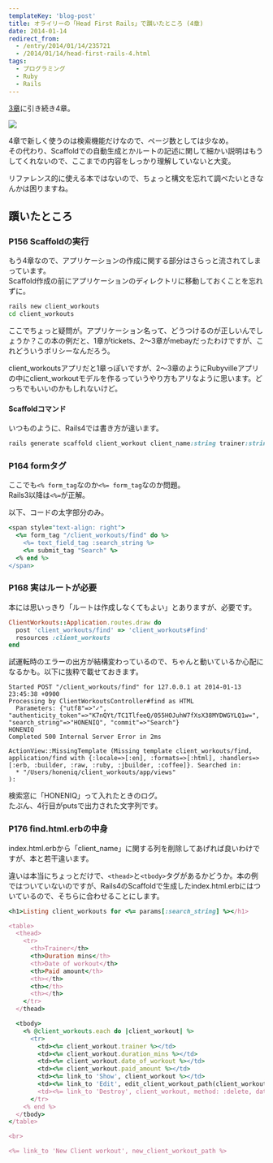 ```yaml
---
templateKey: 'blog-post'
title: オライリーの「Head First Rails」で躓いたところ (4章)
date: 2014-01-14
redirect_from: 
  - /entry/2014/01/14/235721
  - /2014/01/14/head-first-rails-4.html
tags:
  - プログラミング
  - Ruby
  - Rails
---
```


[3章](http://uwazumi.honeniq.net/entry/2014/01/12/232605)に引き続き4章。

<a href="https://www.amazon.co.jp/First-Rails-%E2%80%95%E9%A0%AD%E3%81%A8%E3%81%8B%E3%82%89%E3%81%A0%E3%81%A7%E8%A6%9A%E3%81%88%E3%82%8BRails%E3%81%AE%E5%9F%BA%E6%9C%AC-David-Griffiths/dp/4873114381/ref=as_li_ss_il?ie=UTF8&qid=1515597257&sr=8-1&keywords=Head+First+Rails&linkCode=li2&tag=honeniq0b-22&linkId=0d1e55c54cbc1109c0515719c8f0bb33" target="_blank"><img border="0" src="//ws-fe.amazon-adsystem.com/widgets/q?_encoding=UTF8&ASIN=4873114381&Format=_SL160_&ID=AsinImage&MarketPlace=JP&ServiceVersion=20070822&WS=1&tag=honeniq0b-22" ></a><img src="https://ir-jp.amazon-adsystem.com/e/ir?t=honeniq0b-22&l=li2&o=9&a=4873114381" width="1" height="1" border="0" alt="" style="border:none !important; margin:0px !important;" />

4章で新しく使うのは検索機能だけなので、ページ数としては少なめ。  
その代わり、Scaffoldでの自動生成とかルートの記述に関して細かい説明はもうしてくれないので、ここまでの内容をしっかり理解していないと大変。

リファレンス的に使える本ではないので、ちょっと構文を忘れて調べたいときなんかは困りますね。

## 躓いたところ

### P156 Scaffoldの実行
もう4章なので、アプリケーションの作成に関する部分はさらっと流されてしまっています。  
Scaffold作成の前にアプリケーションのディレクトリに移動しておくことを忘れずに。

```sh
rails new client_workouts
cd client_workouts
```

ここでちょっと疑問が。アプリケーション名って、どうつけるのが正しいんでしょうか？この本の例だと、1章がtickets、2〜3章がmebayだったわけですが、これどういうポリシーなんだろう。

client_workoutsアプリだと1章っぽいですが、2〜3章のようにRubyvilleアプリの中にclient_workoutモデルを作るっていうやり方もアリなように思います。どっちでもいいのかもしれないけど。

#### Scaffoldコマンド
いつものように、Rails4では書き方が違います。

```ruby
rails generate scaffold client_workout client_name:string trainer:string duration_mins:integer date_of_workout:date paid_amount:decimal
```

### P164 formタグ

ここでも``<% form_tag``なのか``<%= form_tag``なのか問題。  
Rails3以降は``<%=``が正解。

以下、コードの太字部分のみ。

```ruby
<span style="text-align: right">
  <%= form_tag "/client_workouts/find" do %>
    <%= text_field_tag :search_string %>
    <%= submit_tag "Search" %>
  <% end %>
</span>
```

### P168 実はルートが必要

本には思いっきり「ルートは作成しなくてもよい」とありますが、必要です。

```ruby
ClientWorkouts::Application.routes.draw do
  post 'client_workouts/find' => 'client_workouts#find'
  resources :client_workouts
end
```

試運転時のエラーの出方が結構変わっているので、ちゃんと動いているか心配になるかも。以下に抜粋で載せておきます。

```
Started POST "/client_workouts/find" for 127.0.0.1 at 2014-01-13 23:45:38 +0900
Processing by ClientWorkoutsController#find as HTML
  Parameters: {"utf8"=>"✓", "authenticity_token"=>"K7nQYt/TC1TlfeeQ/055HOJuhW7fXsX38MYDWGYLQ1w=", "search_string"=>"HONENIQ", "commit"=>"Search"}
HONENIQ
Completed 500 Internal Server Error in 2ms

ActionView::MissingTemplate (Missing template client_workouts/find, application/find with {:locale=>[:en], :formats=>[:html], :handlers=>[:erb, :builder, :raw, :ruby, :jbuilder, :coffee]}. Searched in:
  * "/Users/honeniq/client_workouts/app/views"
):
```

検索窓に「HONENIQ」って入れたときのログ。  
たぶん、4行目がputsで出力された文字列です。


### P176 find.html.erbの中身
index.html.erbから「client_name」に関する列を削除してあげれば良いわけですが、本と若干違います。

違いは本当にちょっとだけで、``<thead>``と``<tbody>``タグがあるかどうか。本の例ではついていないのですが、Rails4のScaffoldで生成したindex.html.erbにはついているので、そちらに合わせることにします。

```ruby
<h1>Listing client_workouts for <%= params[:search_string] %></h1>

<table>
  <thead>
    <tr>
      <th>Trainer</th>
      <th>Duration mins</th>
      <th>Date of workout</th>
      <th>Paid amount</th>
      <th></th>
      <th></th>
      <th></th>
    </tr>
  </thead>

  <tbody>
    <% @client_workouts.each do |client_workout| %>
      <tr>
        <td><%= client_workout.trainer %></td>
        <td><%= client_workout.duration_mins %></td>
        <td><%= client_workout.date_of_workout %></td>
        <td><%= client_workout.paid_amount %></td>
        <td><%= link_to 'Show', client_workout %></td>
        <td><%= link_to 'Edit', edit_client_workout_path(client_workout) %></td>
        <td><%= link_to 'Destroy', client_workout, method: :delete, data: { confirm: 'Are you sure?' } %></td>
      </tr>
    <% end %>
  </tbody>
</table>

<br>

<%= link_to 'New Client workout', new_client_workout_path %>
```
